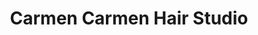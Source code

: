 ---
title: "Carmen Carmen Hair Studio"
url: /roswell/carmen-carmen-hair-studio/
shop: hairdresser
---